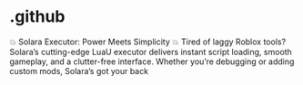 # .github
💥 Solara Executor: Power Meets Simplicity 💥 Tired of laggy Roblox tools? Solara’s cutting-edge LuaU executor delivers instant script loading, smooth gameplay, and a clutter-free interface. Whether you’re debugging or adding custom mods, Solara’s got your back
